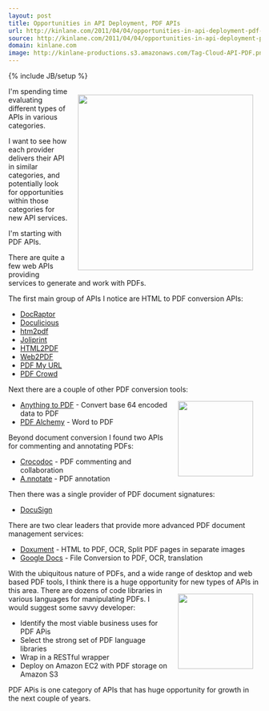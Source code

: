 ```yaml
---
layout: post
title: Opportunities in API Deployment, PDF APIs
url: http://kinlane.com/2011/04/04/opportunities-in-api-deployment-pdf-apis/
source: http://kinlane.com/2011/04/04/opportunities-in-api-deployment-pdf-apis/
domain: kinlane.com
image: http://kinlane-productions.s3.amazonaws.com/Tag-Cloud-API-PDF.png
---
```

{% include JB/setup %}<p><img style="padding: 15px;" src="http://kinlane-productions.s3.amazonaws.com/Tag-Cloud-API-PDF.png" alt="" width="350" align="right" />I'm spending time evaluating different types of APIs in various categories.<p></p>
I want to see how  each provider delivers their API in similar categories, and potentially look for opportunities within those categories for new API services.<p></p>
I'm starting with PDF APIs.<p></p>
There are quite a few web APIs providing services to generate and work with PDFs.<p></p>
The first main group of APIs I notice are HTML to PDF conversion APIs:
<ul class="mainlist">
	<li><a title="DocRaptor" href="http://docraptor.com/documentation" target="_blank">DocRaptor</a></li>
	<li><a title="Doculicious" href="http://docs.doculicious.com/api" target="_blank">Doculicious</a></li>
	<li><a title="html2PDF" href="http://webservice.htm2pdf.co.uk/htm2pdf.asm" target="_blank">htm2pdf</a></li>
	<li><a title="Joliprint" href="http://joliprint.com/api/ " target="_blank">Joliprint</a></li>
	<li><a title="HTM2PDF" href="http://www.html2pdf.biz/api.php" target="_blank">HTML2PDF</a></li>
	<li><a title="Web2PDF" href="http://www.web2pdfconvert.com/pdf-api.aspx" target="_blank">Web2PDF</a></li>
	<li><a title="PDF My URL" href="http://pdfmyurl.com/support/support.jsp" target="_blank">PDF My URL</a></li>
	<li><a title="PDF Crowd" href="http://pdfcrowd.com/html-to-pdf-api/" target="_blank">PDF Crowd</a></li>
</ul>
Next there are a couple of other PDF conversion tools:<img style="padding: 15px;" src="http://kinlane-productions.s3.amazonaws.com/PDF_red.jpg" alt="" width="150" align="right" />
<ul class="mainlist">
	<li><a title="Anything to PDF" href="http://api.danielprocter.com/" target="_blank">Anything to PDF</a> - Convert base 64 encoded data to PDF</li>
	<li><a title="PDF Alchemy" href="http://www.pdfalchemy.com/" target="_blank">PDF Alchemy</a> - Word to PDF</li>
</ul>
Beyond document conversion I found two APIs for commenting and annotating PDFs:
<ul class="mainlist">
	<li><a title="Crocodoc" href="http://crocodoc.com/api/" target="_blank">Crocodoc</a> - PDF commenting and collaboration</li>
	<li><a title="Annotate" href="http://a.nnotate.com/api-reference.html" target="_blank">A.nnotate</a> - PDF annotation</li>
</ul>
Then there was a single provider of PDF document signatures:
<ul class="mainlist">
	<li><a title="DocuSign" href="http://www.docusign.com/developers-center/developers-center-overview" target="_blank">DocuSign</a></li>
</ul>
There are two clear leaders that provide more advanced PDF document management services:
<ul class="mainlist">
	<li><a title="Doxument" href="http://doxument.com/en/developer" target="_blank">Doxument</a> - HTML to PDF,  OCR, Split PDF pages in separate images</li>
	<li><a title="Google Docs " href="http://code.google.com/apis/documents/" target="_blank">Google Docs</a> - File Conversion to PDF, OCR, translation</li>
</ul>
With the ubiquitous nature of PDFs, and a wide range of desktop and web based PDF tools, I think there is a huge opportunity for new types of APIs in this area.
<img style="padding: 15px;" src="http://kinlane-productions.s3.amazonaws.com/pdf-ocr.png" alt="" width="150" align="right" />
There are dozens of code libraries in various languages for manipulating PDFs.  I would suggest some savvy developer:
<ul class="mainlist">
	<li>Identify the most viable business uses for PDF APis</li>
	<li>Select the strong set of PDF language libraries</li>
	<li>Wrap in a RESTful wrapper</li>
	<li>Deploy on Amazon EC2 with PDF storage on Amazon S3</li>
</ul>
PDF APis is one category of APIs that has huge opportunity for growth in the next couple of years.</p>
